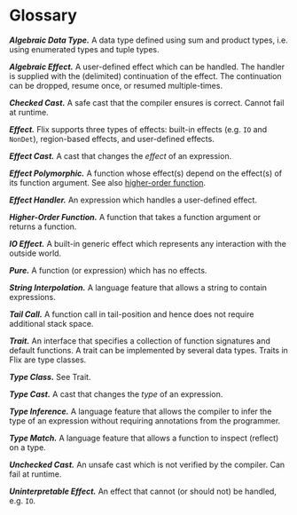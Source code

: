 # Glossary

***Algebraic Data Type.*** A data type defined using sum and product types, i.e.
using enumerated types and tuple types.

***Algebraic Effect.*** A user-defined effect which can be handled. The handler
is supplied with the (delimited) continuation of the effect. The continuation
can be dropped, resume once, or resumed multiple-times.

***Checked Cast.*** A safe cast that the compiler ensures is correct. Cannot
fail at runtime. 

***Effect.*** Flix supports three types of effects: built-in effects (e.g.
`IO` and `NonDet`), region-based effects, and user-defined effects.

***Effect Cast.*** A cast that changes the _effect_ of an expression.

***Effect Polymorphic.*** A function whose effect(s) depend on the effect(s) of
its function argument. See also [higher-order function](#higher-order-function).

***Effect Handler.*** An expression which handles a user-defined effect.

***Higher-Order Function.*** <a name="higher-order-function"></a> A function
that takes a function argument or returns a function.

***IO Effect.*** A built-in generic effect which represents any interaction with
the outside world. 

***Pure.*** A function (or expression) which has no effects.

***String Interpolation.*** A language feature that allows a string to contain
expressions. 

***Tail Call.*** A function call in tail-position and hence does not require
additional stack space. 

***Trait.*** An interface that specifies a collection of function signatures and
default functions. A trait can be implemented by several data types. Traits in
Flix are type classes. 

***Type Class.*** See Trait. 

***Type Cast.*** A cast that changes the _type_ of an expression.

***Type Inference.*** A language feature that allows the compiler to infer the
type of an expression without requiring annotations from the programmer. 

***Type Match.*** A language feature that allows a function to inspect (reflect)
on a type. 

***Unchecked Cast.*** An unsafe cast which is not verified by the compiler. Can
fail at runtime. 

***Uninterpretable Effect.*** An effect that cannot (or should not) be handled, e.g. `IO`.
